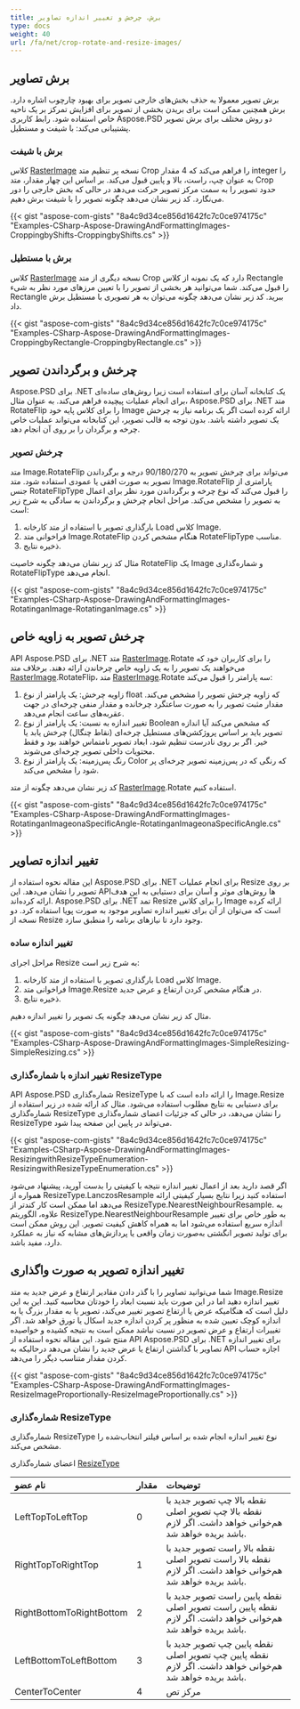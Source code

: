 ```yaml
---
title: برش، چرخش و تغییر اندازه تصاویر
type: docs
weight: 40
url: /fa/net/crop-rotate-and-resize-images/
---
```


## **برش تصاویر**
برش تصویر معمولا به حذف بخش‌های خارجی تصویر برای بهبود چارچوب اشاره دارد. برش همچنین ممکن است برای بریدن بخشی از تصویر برای افزایش تمرکز بر یک ناحیه خاص استفاده شود. رابط کاربری Aspose.PSD دو روش مختلف برای برش تصویر پشتیبانی می‌کند: با شیفت و مستطیل.
### **برش با شیفت**
کلاس [RasterImage](https://reference.aspose.com/psd/net/aspose.psd/rasterimage) نسخه پر تنظیم متد Crop را فراهم می‌کند که 4 مقدار integer را به عنوان چپ، راست، بالا و پایین قبول می‌کند. بر اساس این چهار مقدار، متد Crop حدود تصویر را به سمت مرکز تصویر حرکت می‌دهد در حالی که بخش خارجی را دور می‌نگارد. کد زیر نشان می‌دهد چگونه تصویر را با شیفت برش دهیم.

{{< gist "aspose-com-gists" "8a4c9d34ce856d1642fc7c0ce974175c" "Examples-CSharp-Aspose-DrawingAndFormattingImages-CroppingbyShifts-CroppingbyShifts.cs" >}}
### **برش با مستطیل**
کلاس [RasterImage](https://reference.aspose.com/psd/net/aspose.psd/rasterimage) نسخه دیگری از متد Crop دارد که یک نمونه از کلاس Rectangle را قبول می‌کند. شما می‌توانید هر بخشی از تصویر را با تعیین مرزهای مورد نظر به شیء Rectangle ببرید. کد زیر نشان می‌دهد چگونه می‌توان به هر تصویری با مستطیل برش داد.

{{< gist "aspose-com-gists" "8a4c9d34ce856d1642fc7c0ce974175c" "Examples-CSharp-Aspose-DrawingAndFormattingImages-CroppingbyRectangle-CroppingbyRectangle.cs" >}}
## **چرخش و برگرداندن تصویر**
Aspose.PSD برای .NET یک کتابخانه آسان برای استفاده است زیرا روش‌های ساده‌ای برای انجام عملیات پیچیده فراهم می‌کند. به عنوان مثال، Aspose.PSD برای .NET متد RotateFlip را برای کلاس پایه خود Image ارائه کرده است اگر یک برنامه نیاز به چرخش یک تصویر داشته باشد. بدون توجه به قالب تصویر، این کتابخانه می‌تواند عملیات خاص چرخه و برگردان را بر روی آن انجام دهد.
### **چرخش تصویر**
متد Image.RotateFlip می‌تواند برای چرخش تصویر به 90/180/270 درجه و برگرداندن تصویر به صورت افقی یا عمودی استفاده شود. متد Image.RotateFlip پارامتری از جنس RotateFlipType را قبول می‌کند که نوع چرخه و برگرداندن مورد نظر برای اعمال به تصویر را مشخص می‌کند. مراحل انجام چرخش و برگرداندن به سادگی به شرح زیر است:

1. بارگذاری تصویر با استفاده از متد کارخانه Load کلاس Image.
1. فراخوانی متد Image.RotateFlip هنگام مشخص کردن RotateFlipType مناسب.
1. ذخیره نتایج.

مثال کد زیر نشان می‌دهد چگونه خاصیت RotateFlip یک Image و شماره‌گذاری RotateFlipType انجام می‌دهد.

{{< gist "aspose-com-gists" "8a4c9d34ce856d1642fc7c0ce974175c" "Examples-CSharp-Aspose-DrawingAndFormattingImages-RotatinganImage-RotatinganImage.cs" >}}
## **چرخش تصویر به زاویه خاص**
API Aspose.PSD برای .NET متد [RasterImage](https://reference.aspose.com/psd/net/aspose.psd/rasterimage).Rotate را برای کاربران خود که می‌خواهند یک تصویر را به یک زاویه خاص چرخاندن ارائه دهند. برخلاف متد [RasterImage](https://reference.aspose.com/psd/net/aspose.psd/rasterimage).RotateFlip، متد [RasterImage](https://reference.aspose.com/psd/net/aspose.psd/rasterimage).Rotate سه پارامتر را قبول می‌کند:

1. زاویه چرخش: یک پارامتر از نوع float که زاویه چرخش تصویر را مشخص می‌کند. مقدار مثبت تصویر را به صورت ساعتگرد چرخانده و مقدار منفی چرخه‌ای در جهت عقربه‌های ساعت انجام می‌دهد.
1. تغییر اندازه به نسبت: یک پارامتر از نوع Boolean که مشخص می‌کند آیا اندازه تصویر باید بر اساس پروژکشن‌های مستطیل چرخه‌ای (نقاط چنگال) چرخش یابد یا خیر. اگر بر روی نادرست تنظیم شود، ابعاد تصویر نامتماس خواهند بود و فقط محتویات داخلی تصویر چرخه‌ای می‌شوند.
1. رنگ پس‌زمینه: یک پارامتر از نوع Color که رنگی که در پس‌زمینه تصویر چرخه‌ای پر شود را مشخص می‌کند.

کد زیر نشان می‌دهد چگونه از متد [RasterImage](https://reference.aspose.com/psd/net/aspose.psd/rasterimage).Rotate استفاده کنیم.

{{< gist "aspose-com-gists" "8a4c9d34ce856d1642fc7c0ce974175c" "Examples-CSharp-Aspose-DrawingAndFormattingImages-RotatinganImageonaSpecificAngle-RotatinganImageonaSpecificAngle.cs" >}}
## **تغییر اندازه تصاویر**
این مقاله نحوه استفاده از Aspose.PSD برای .NET برای انجام عملیات Resize بر روی تصویر را نشان می‌دهد. این API‌ها روش‌های موثر و آسان برای دستیابی به این هدف ارائه کرده‌اند. Aspose.PSD برای .NET تمد Resize را برای کلاس Image ارائه کرده است که می‌توان از آن برای تغییر اندازه تصاویر موجود به صورت پویا استفاده کرد. دو نسخه از Resize وجود دارد تا نیازهای برنامه را منطبق سازد.
### **تغییر اندازه ساده**
مراحل اجرای Resize به شرح زیر است:

1. بارگذاری تصویر با استفاده از متد کارخانه Load کلاس Image.
1. فراخوانی متد Image.Resize در هنگام مشخص کردن ارتفاع و عرض جدید.
1. ذخیره نتایج.

مثال کد زیر نشان می‌دهد چگونه یک تصویر را تغییر اندازه دهیم.

{{< gist "aspose-com-gists" "8a4c9d34ce856d1642fc7c0ce974175c" "Examples-CSharp-Aspose-DrawingAndFormattingImages-SimpleResizing-SimpleResizing.cs" >}}
### **تغییر اندازه با شماره‌گذاری ResizeType**
API Aspose.PSD شماره‌گذاری ResizeType را ارائه داده است که با Image.Resize برای دستیابی به نتایج مطلوب استفاده می‌شود. مثال کد ارائه شده در زیر استفاده از شماره‌گذاری ResizeType را نشان می‌دهد، در حالی که جزئیات اعضای شماره‌گذاری ResizeType می‌تواند در پایین این صفحه پیدا شود.

{{< gist "aspose-com-gists" "8a4c9d34ce856d1642fc7c0ce974175c" "Examples-CSharp-Aspose-DrawingAndFormattingImages-ResizingwithResizeTypeEnumeration-ResizingwithResizeTypeEnumeration.cs" >}}



اگر قصد دارید بعد از اعمال تغییر اندازه نتیجه با کیفیتی را بدست آورید، پیشنهاد می‌شود همواره از ResizeType.LanczosResample استفاده کنید زیرا نتایج بسیار کیفیتی ارائه می‌دهد اما ممکن است کار کندتر از ResizeType.NearestNeighbourResample. به علاوه، الگوریتم ResizeType.NearestNeighbourResample به طور خاص برای تغییر اندازه سریع استفاده می‌شود اما به همراه کاهش کیفیت تصویر. این روش ممکن است برای تولید تصویر انگشتی به‌صورت زمان واقعی یا پردازش‌های مشابه که نیاز به عملکرد دارد، مفید باشد.
## **تغییر اندازه تصویر به صورت واگذاری**
شما می‌توانید تصاویر را با گذر دادن مقادیر ارتفاع و عرض جدید به متد Image.Resize تغییر اندازه دهید اما در این صورت باید نسبت ابعاد را خودتان محاسبه کنید. این به این دلیل است که هنگامیکه عرض یا ارتفاع تصویر تغییر می‌کند، تصویر یا به مقدار بزرگ یا به اندازه کوچک تعیین شده به منظور پر کردن اندازه جدید اسکال یا تورق خواهد شد. اگر تغییرات ارتفاع و عرض تصویر در نسبت نباشد ممکن است به نتیجه کشیده و خواصیده منتج شود. این مقاله نحوه استفاده از API Aspose.PSD برای .NET برای تغییر اندازه تصاویر با گذاشتن ارتفاع یا عرض جدید را نشان می‌دهد درحالیکه به API اجازه حساب کردن مقدار متناسب دیگر را می‌دهد.

{{< gist "aspose-com-gists" "8a4c9d34ce856d1642fc7c0ce974175c" "Examples-CSharp-Aspose-DrawingAndFormattingImages-ResizeImageProportionally-ResizeImageProportionally.cs" >}}
### **شماره‌گذاری ResizeType**
شماره‌گذاری ResizeType نوع تغییر اندازه انجام شده بر اساس فیلتر انتخاب‌شده را مشخص می‌کند.

اعضای شماره‌گذاری [ResizeType](https://reference.aspose.com/psd/net/aspose.psd/resizetype)

|**نام عضو**|**مقدار**|**توضیحات**|
| :- | :- | :- |
|LeftTopToLeftTop|0|نقطه بالا چپ تصویر جدید با نقطه بالا چپ تصویر اصلی هم‌خوانی خواهد داشت. اگر لازم باشد بریده خواهد شد.|
|RightTopToRightTop|1|نقطه بالا راست تصویر جدید با نقطه بالا راست تصویر اصلی هم‌خوانی خواهد داشت. اگر لازم باشد بریده خواهد شد.|
|RightBottomToRightBottom|2|نقطه پایین راست تصویر جدید با نقطه پایین راست تصویر اصلی هم‌خوانی خواهد داشت. اگر لازم باشد بریده خواهد شد.|
|LeftBottomToLeftBottom|3|نقطه پایین چپ تصویر جدید با نقطه پایین چپ تصویر اصلی هم‌خوانی خواهد داشت. اگر لازم باشد بریده خواهد شد.|
|CenterToCenter|4|مرکز تص
